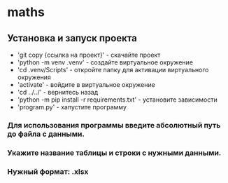 # maths

## Установка и запуск проекта
- 'git copy {ссылка на проект}' - скачайте проект
- 'python -m venv .venv' - создайте виртуальное окружение
- 'cd .venv/Scripts' - откройте папку для активации виртуального окружения
- 'activate' - войдите в виртуальное окружение
- 'cd ../../' - вернитесь назад
- 'python -m pip install -r requirements.txt' - установите зависимости
- 'program.py' - хапустите программу
 
### Для использования программы введите абсолютный путь до файла с данными. 
### Укажите название таблицы и строки с нужными данными.
### Нужный формат: .xlsx
